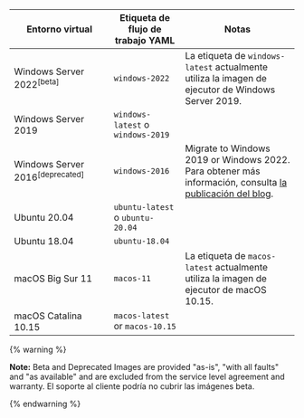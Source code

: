 <table style="width:100%">
<thead>
  <tr>
    <th style="width:35%"><b>Entorno virtual</b></th>
    <th style="width:25%"><b>Etiqueta de flujo de trabajo YAML</b></th>
    <th style="width:40%"><b>Notas</b></th>
  </tr>
</thead>
<tbody>
<tr>
<td>
Windows Server 2022<sup>[beta]</sup>
</td>
<td>
<code>windows-2022</code>
</td>
<td>
La etiqueta de <code>windows-latest</code> actualmente utiliza la imagen de ejecutor de Windows Server 2019.
</td>
</tr>
<tr>
<td>
Windows Server 2019
</td>
<td>
<code>windows-latest</code> o <code>windows-2019</code>
</td>
<td>
</td>
</tr>
<tr>
<td>
Windows Server 2016<sup>[deprecated]</sup>
</td>
<td>
<code>windows-2016</code>
</td>
<td>
Migrate to Windows 2019 or Windows 2022. Para obtener más información, consulta <A href="https://github.blog/changelog/2021-10-19-github-actions-the-windows-2016-runner-image-will-be-removed-from-github-hosted-runners-on-march-15-2022/">la publicación del blog</A>.
</td>
</tr>
<tr>
<td>
Ubuntu 20.04
</td>
<td>
<code>ubuntu-latest</code> o <code>ubuntu-20.04</code>
</td>
<td>
</td>
</tr>
<tr>
<td>
Ubuntu 18.04
</td>
<td>
<code>ubuntu-18.04</code>
</td>
<td>
</td>
</tr>
<tr>
<td>
macOS Big Sur 11
</td>
<td>
<code>macos-11</code>
</td>
<td>
La etiqueta de <code>macos-latest</code> actualmente utiliza la imagen de ejecutor de macOS 10.15.
</td>
</tr>
<tr>
<td>
macOS Catalina 10.15
</td>
<td>
<code>macos-latest</code> or <code>macos-10.15</code>
</td>
<td>
</td>
</tr>
</tbody>
</table>

{% warning %}

<b>Note:</b> Beta and Deprecated Images are provided "as-is", "with all faults" and "as available" and are excluded from the service level agreement and warranty. El soporte al cliente podría no cubrir las imágenes beta.

{% endwarning %}
